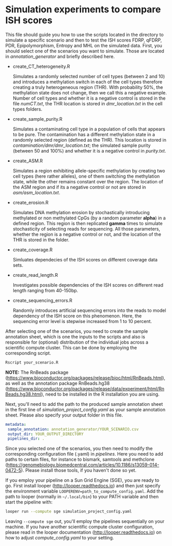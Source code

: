 # Simulation experiments to compare ISH scores

This file should guide you how to use the scripts located in the directory to simulate a specific scenario and then to test the ISH scores FDRP, qFDRP, PDR, Epipolymorphism, Entropy and MHL on the simulated data. First, you should select one of the scenarios you want to simulate. Those are located in *annotation_generator* and briefly described here. 

* create_CT_heterogeneity.R

	Simulates a randomly selected number of cell types (between 2 and 10) and introduces a methylation switch in each of the cell types therefore creating a truly heterogeneous region (THR). With probability 50%, the methylation state does not change, then we call this a negative example. Number of cell types and whether it is a negative control is stored in the file *numCT.txt*, the THR location is stored in *dmr_location.txt* in the cell types folders.

* create_sample_purity.R

	Simulates a contaminating cell type in a population of cells that appears to be pure. The contamination has a different methylation state in a randomly selected region (defined as the THR). This location is stored in *contamination/dmr/dmr_location.txt*; the simulated sample purity (between 50 and 100%) and whether it is a negative control in *purity.txt*.

* create_ASM.R

	Simulates a region exhibiting allele-specific methylation by creating two cell types (here rather alleles), one of them switching the methylation state, while the other remains constant over the region. The location of the ASM region and if its a negative control or not are stored in *asm/asm_location.txt*.

* create_erosion.R

	Simulates DNA methylation erosion by stochastically introducing methylated or non methylated CpGs (by a random parameter **alpha**) in a defined region. This region is then replicated **gamma** times to simulate stochasticity of selecting reads for sequencing. All those parameters, whether the region is a negative control or not, and the location of the THR is stored in the folder.

* create_coverage.R

	Simluates dependecies of the ISH scores on different coverage data sets.

* create_read_length.R

	Investigates possible dependencies of the ISH scores on different read length ranging from 40-150bp.

* create_sequencing_errors.R

	Randomly introduces artificial sequencing errors into the reads to model dependency of the ISH score on this phenomenon. Here, the sequencing error level is stepwise increased from 1 to 10 percent.


After selecting one of the scenarios, you need to create the sample annotation sheet, which is one the inputs to the scripts and also is responsible for (optional) distribution of the individual jobs across a scientific compute cluster. This can be done by employing the corresponding script.

```bash
Rscript your_scenario.R
```

**NOTE:** The RnBeads package (https://www.bioconductor.org/packages/release/bioc/html/RnBeads.html), as well as the annotation package RnBeads.hg38 (https://www.bioconductor.org/packages/release/data/experiment/html/RnBeads.hg38.html), need to be installed in the R installation you are using.

Next, you'll need to add the path to the produced sample annotation sheet in the first line of *simulation_project_config.yaml* as your sample annotation sheet. Please also specify your output folder in this file.

```yaml
metadata:
 sample_annotation: annotation_generator/YOUR_SCENARIO.csv
 output_dir: YOUR_OUTPUT_DIRECTORY
 pipelines_dir: .
```

Since you selected one of the scenarios, you then need to modify the corresponding configuration file (.yaml) in *pipelines*. Here you need to add paths to certain files, for instance to bismark, samtools and methclone (https://genomebiology.biomedcentral.com/articles/10.1186/s13059-014-0472-5). Please install those tools, if you haven't done so yet. 

If you employ your pipeline on a Sun Grid Engine (SGE), you are ready to go. First install looper (http://looper.readthedocs.io) and then just specify the environment variable `LOOPERENV=path_to_compute_config.yaml`. Add the path to looper (normally in `~/.local/bin`) to your PATH variable and then start the pipeline with:

```bash
looper run --compute sge simulation_project_config.yaml
```

Leaving `--compute sge` out, you'll employ the pipelines sequentially on your machine. If you have another scientific compute cluster configuration, please read in the looper documentation (http://looper.readthedocs.io) on how to adjust *compute_config.yaml* to your setting.
